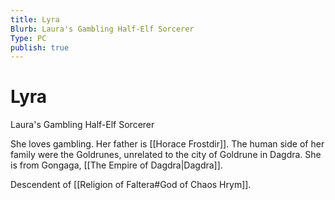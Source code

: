 ```yaml
---
title: Lyra
Blurb: Laura's Gambling Half-Elf Sorcerer
Type: PC
publish: true
---
```

# Lyra
Laura's Gambling Half-Elf Sorcerer

She loves gambling. Her father is [[Horace Frostdir]]. The human side of her family were the Goldrunes, unrelated to the city of Goldrune in Dagdra. She is from Gongaga, [[The Empire of Dagdra|Dagdra]]. 

Descendent of [[Religion of Faltera#God of Chaos Hrym]]. 